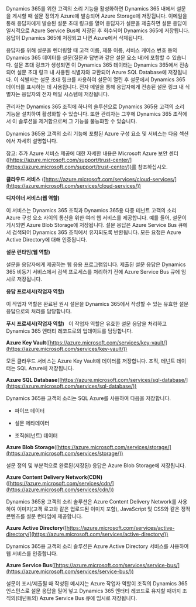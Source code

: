 Dynamics 365를 위한 고객의 소리 기능을 활성화하면 Dynamics 365 내에서 설문을 게시할 때 설문 정의가 Azure에 발송되어 Azure Storage에 저장됩니다. 이메일을 통해 응답자에게 발송된 설문 초대 링크를 열어 응답자가 설문을 제출하면 설문 응답이 일시적으로 Azure Service Bus에 저장된 후 회수되어 Dynamics 365에 저장됩니다. 응답이 Dynamics 365에 저장되고 나면 Azure에서 삭제됩니다.  
  
 응답자를 위해 설문을 렌더링할 때 고객 이름, 제품 이름, 서비스 케이스 번호 등의 Dynamics 365 데이터를 설문(질문과 답변과 같은 설문 요소 내)에 포함할 수 있습니다. 설문 초대 링크가 생성되면 이 Dynamics 365 데이터는 Dynamics 365에서 전송되어 설문 초대 링크 내 사용된 식별자와 교환되어 Azure SQL Database에 저장됩니다. 이 식별자는 설문 초대 링크를 사용하여 설문이 열린 후 설문에서 Dynamics 365 데이터를 표시하는 데 사용됩니다. 전자 메일을 통해 응답자에게 전송된 설문 링크 내 식별자는 응답자의 전자 메일 시스템에 저장됩니다.  
  
 관리자는 Dynamics 365 조직에 하나의 솔루션으로 Dynamics 365용 고객의 소리 기능을 설치하여 활성화할 수 있습니다. 또한 관리자는 그후에 Dynamics 365 조직에서 이 솔루션을 제거함으로써 그 기능을 불능화할 수 있습니다.  
  
 Dynamics 365용 고객의 소리 기능에 포함된 Azure 구성 요소 및 서비스는 다음 섹션에서 자세히 설명합니다.  
  
 참고: 추가 Azure 서비스 제공에 대한 자세한 내용은 Microsoft Azure 보안 센터([https://azure.microsoft.com/support/trust-center/](https://azure.microsoft.com/support/trust-center/))를 참조하십시오.  
  
 **클라우드 서비스** ([https://azure.microsoft.com/services/cloud-services/](https://azure.microsoft.com/services/cloud-services/))  
  
 **디자이너 서비스(웹 역할)**  
  
 이 서비스는 Dynamics 365 조직과 Dynamics 365용 다중 테넌트 고객의 소리 Azure 구성 요소 사이의 통신을 위한 여러 웹 서비스를 제공합니다.  예를 들어, 설문이 게시되면 Azure Blob Storage에 저장됩니다.  설문 응답은 Azure Service Bus 큐에서 검색되어 Dynamics 365 조직에서 유지되도록 반환됩니다.  모든 요청은 Azure Active Directory에 대해 인증됩니다.  
  
 **설문 런타임(웹 역할)**  
  
 설문을 응답자에게 제공하는 웹 응용 프로그램입니다.  제출된 설문 응답은 Dynamics 365 비동기 서비스에서 검색 프로세스를 처리하기 전에 Azure Service Bus 큐에 임시로 저장됩니다.  
  
 **응답 프로세서(작업자 역할)**  
  
 이 작업자 역할은 완료된 원시 설문을 Dynamics 365에서 작성할 수 있는 유효한 설문 응답으로의 처리를 담당합니다.  
  
 **푸시 프로세서(작업자 역할)**   이 작업자 역할은 유효한 설문 응답을 처리하고 Dynamics 365 엔터티 레코드로의 업데이트를 담당합니다. 
 
 **Azure Key Vault**([https://azure.microsoft.com/services/key-vault/](https://azure.microsoft.com/services/key-vault/))  
  
 모든 클라우드 서비스는 Azure Key Vault에 데이터를 저장합니다.  조직, 테넌트 데이터는 SQL Azure에 저장됩니다.  
  
 **Azure SQL Database**([https://azure.microsoft.com/services/sql-database/](https://azure.microsoft.com/services/sql-database/))  
  
 Dynamics 365용 고객의 소리는 SQL Azure를 사용하여 다음을 저장합니다.  
  
-   파이프 데이터  
  
-   설문 메타데이터  
  
-   조직(테넌트) 데이터  
  
 **Azure Blob Storage**([https://azure.microsoft.com/services/storage/](https://azure.microsoft.com/services/storage/))  
  
 설문 정의 및 부분적으로 완료된(저장된) 응답은 Azure Blob Storage에 저장됩니다.  
  
 **Azure Content Delivery Network(CDN)**([https://azure.microsoft.com/services/cdn/](https://azure.microsoft.com/services/cdn/))  
  
 Dynamics 365용 고객의 소리 솔루션은 Azure Content Delivery Network를 사용하여 이미지(고객 로고와 같은 업로드된 이미지 포함), JavaScript 및 CSS와 같은 정적 콘텐츠를 설문 런타임에 제공합니다.  
  
 **Azure Active Directory**([https://azure.microsoft.com/services/active-directory/](https://azure.microsoft.com/services/active-directory/))  
  
 Dynamics 365용 고객의 소리 솔루션은 Azure Active Directory 서비스를 사용하여 웹 서비스를 인증합니다.  
  
 **Azure Service Bus**([https://azure.microsoft.com/services/service-bus/](https://azure.microsoft.com/services/service-bus/))  
  
 설문이 표시/제출될 때 작성된 메시지는 Azure 작업자 역할이 조직의 Dynamics 365 인스턴스로 설문 응답을 밀어 넣고 Dynamics 365 엔터티 레코드로 유지할 때까지 조직의(테넌트의) Azure Service Bus 큐에 임시로 저장됩니다.
